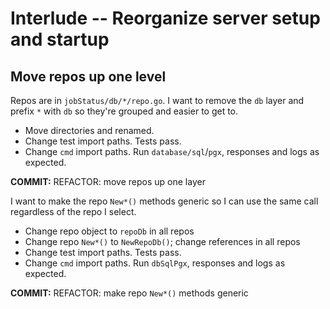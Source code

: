 # Interlude -- Reorganize server setup and startup

## Move repos up one level

Repos are in `jobStatus/db/*/repo.go`. I want to remove the `db` layer and prefix `*` with `db` so they're grouped and easier to get to.

* Move directories and renamed.
* Change test import paths. Tests pass.
* Change `cmd` import paths. Run `database/sql`/`pgx`, responses and logs as expected.

**COMMIT:** REFACTOR: move repos up one layer

I want to make the repo `New*()` methods generic so I can use the same call regardless of the repo I select.

* Change repo object to `repoDb` in all repos
* Change repo `New*()` to `NewRepoDb()`; change references in all repos
* Change test import paths. Tests pass.
* Change `cmd` import paths. Run `dbSqlPgx`, responses and logs as expected.

**COMMIT:** REFACTOR: make repo `New*()` methods generic

